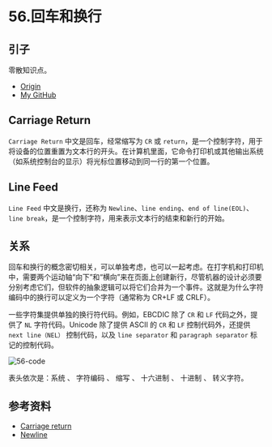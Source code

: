 # 56.回车和换行
## <a name="start"></a> 引子
零散知识点。


- [Origin][url-origin]
- [My GitHub][url-my-github]

## Carriage Return
`Carriage Return` 中文是回车，经常缩写为 `CR` 或 `return`，是一个控制字符，用于将设备的位置重置为文本行的开头。在计算机里面，它命令打印机或其他输出系统（如系统控制台的显示）将光标位置移动到同一行的第一个位置。

## Line Feed
`Line Feed` 中文是换行，还称为 `Newline`、`line ending`、`end of line(EOL)`、`line break`，是一个控制字符，用来表示文本行的结束和新行的开始。

## 关系
回车和换行的概念密切相关，可以单独考虑，也可以一起考虑。在打字机和打印机中，需要两个运动轴“向下”和“横向”来在页面上创建新行，尽管机器的设计必须要分别考虑它们，但软件的抽象逻辑可以将它们合并为一个事件。这就是为什么字符编码中的换行可以定义为一个字符（通常称为 CR+LF 或 CRLF）。

一些字符集提供单独的换行符代码。例如，EBCDIC 除了 `CR` 和 `LF` 代码之外，提供了 `NL` 字符代码。Unicode 除了提供 ASCII 的 `CR` 和 `LF` 控制代码外，还提供 `next line（NEL）` 控制代码，以及 `line separator` 和 `paragraph separator` 标记的控制代码。

![56-code][url-local-code]

表头依次是：系统 、 字符编码 、 缩写 、 十六进制 、 十进制 、 转义字符。


## <a name="reference"></a> 参考资料
- [Carriage return][url-wiki-cr]
- [Newline][url-wiki-newline]



[url-base]:https://xxholic.github.io/segment

[url-wiki-cr]:https://en.wikipedia.org/wiki/Carriage_return
[url-wiki-newline]:https://en.wikipedia.org/wiki/Newline

[url-local-code]:https://xxholic.github.io/segment/images/56/code.png



[url-origin]:https://github.com/XXHolic/segment/issues/63
[url-my-github]:https://github.com/XXHolic